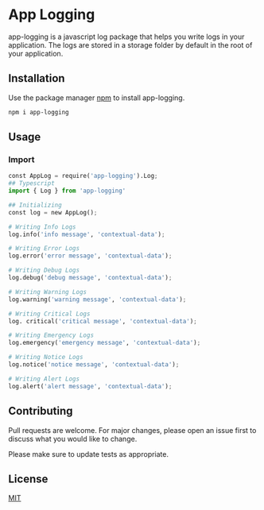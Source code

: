 # App Logging

app-logging is a javascript log package that helps you write logs in your application. The logs are stored in a storage folder by default in the root of your application.

## Installation

Use the package manager [npm](https://www.npmjs.com/package/app-logging) to install app-logging.

```bash
npm i app-logging
```

## Usage

### Import

```python
const AppLog = require('app-logging').Log;
## Typescript
import { Log } from 'app-logging'

## Initializing
const log = new AppLog();

```

```python
# Writing Info Logs
log.info('info message', 'contextual-data');

# Writing Error Logs
log.error('error message', 'contextual-data');

# Writing Debug Logs
log.debug('debug message', 'contextual-data');

# Writing Warning Logs
log.warning('warning message', 'contextual-data');

# Writing Critical Logs
log. critical('critical message', 'contextual-data');

# Writing Emergency Logs
log.emergency('emergency message', 'contextual-data');

# Writing Notice Logs
log.notice('notice message', 'contextual-data');

# Writing Alert Logs
log.alert('alert message', 'contextual-data');

```

## Contributing

Pull requests are welcome. For major changes, please open an issue first to discuss what you would like to change.

Please make sure to update tests as appropriate.

## License

[MIT](https://opensource.org/licenses/MIT)
